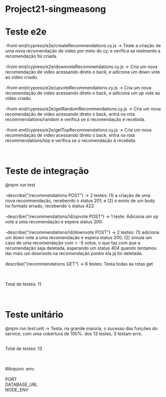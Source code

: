 # Project21-singmeasong

# Teste e2e
-front-end/cypress/e2e/createRecommendations.cy.js -> Teste a criação de uma nova recomendação de vídeo por meio do cy, e verifíca se realmente a recomendação foi criada.<br /><br />
-front-end/cypress/e2e/downvoteRecommendations.cy.js -> Cria um nova recomendação de vídeo acessando direto o back, e adiciona um down vote ao vídeo criado.<br /><br />
-front-end/cypress/e2e/upvoteRecommendations.cy.js -> Cria um nova recomendação de vídeo acessando direto o back, e adiciona um up vote ao vídeo criado.<br /><br />
-front-end/cypress/e2e/getRandomRecommendations.cy.js -> Cria um nova recomendação de vídeo acessando direto o back, entra na rota recommendations/random e verifica se o recomendação é recebida.<br /><br />
-front-end/cypress/e2e/getTopRecommendations.cy.js -> Cria um nova recomendação de vídeo acessando direto o back, entra na rota recommendations/top e verifica se o recomendação é recebida.<br /><br /><br />

# Teste de integração
@npm run test<br /><br />
-describe("/recommendations POST") -> 2 testes: (1) a criação de uma nova recommendação, recebendo o status 201, e (2) o envio de um body no formato errado, recebendo o status 422.<br /><br />
-describe("/recommendations/id/upvote POST") -> 1 teste: Adiciona um up vote a uma recomendação e espera status 200.<br /><br />
-describe("/recommendations/id/downvote POST") -> 2 testes: (1) adiciona um down vote a uma recomendação e espera status 200, (2) simula um caso de uma recomendação com > -5 votos, o que faz com que a recomendação seja deletada, esperando um status 404 quando tentamos dar mais um downvote na recomendação porém ela já foi deletada.<br /><br />
describe("/recommendations GET") -> 6 testes: Testa todas as rotas get<br /><br /><br />

Total de testes: 11<br /><br /><br />

# Teste unitário
@npm run test:unit -> Testa, na grande maioria, o sucesso das funções do service, com uma cobertura de 100%. dos 13 testes, 3 testam erro.<br /><br />

Total de testes: 13<br /><br /><br />

#Arquivo .env:<br /><br />
PORT<br />
DATABASE_URL<br />
NODE_ENV<br />
